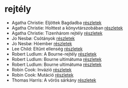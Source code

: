 # rejtély

- Agatha Christie: Eljöttek Bagdadba [részletek](_details/%7Bopf.creator%7D.md#id_65)
- Agatha Christie: Holttest a könyvtárszobában [részletek](_details/%7Bopf.creator%7D.md#id_71)
- Agatha Christie: Tizenhárom rejtély [részletek](_details/%7Bopf.creator%7D.md#id_259)
- Jo Nesbø: Csótányok [részletek](_details/%7Bopf.creator%7D.md#id_577)
- Jo Nesbø: Hóember [részletek](_details/%7Bopf.creator%7D.md#id_582)
- Lee Child: Eltűnt ellenség [részletek](_details/%7Bopf.creator%7D.md#id_1206)
- Robert Ludlum: A Bourne-rejtély [részletek](_details/%7Bopf.creator%7D.md#id_30)
- Robert Ludlum: Bourne ultimátuma [részletek](_details/%7Bopf.creator%7D.md#id_31)
- Robert Ludlum: Bourne ultimátuma [részletek](_details/%7Bopf.creator%7D.md#id_32)
- Robin Cook: Invázió [részletek](_details/%7Bopf.creator%7D.md#id_92)
- Robin Cook: Mutáció [részletek](_details/%7Bopf.creator%7D.md#id_98)
- Thomas Harris: A vörös sárkány [részletek](_details/%7Bopf.creator%7D.md#id_1031)